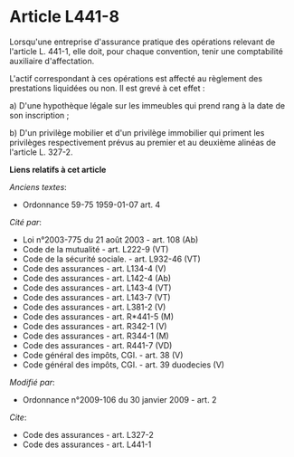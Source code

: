 # Article L441-8

Lorsqu'une entreprise d'assurance pratique des opérations relevant de l'article L. 441-1, elle doit, pour chaque convention,
tenir une comptabilité auxiliaire d'affectation.

L'actif correspondant à ces opérations est affecté au règlement des prestations liquidées ou non. Il est grevé à cet effet : 

a) D'une hypothèque légale sur les immeubles qui prend rang à la date de son inscription ; 

b) D'un privilège mobilier et d'un privilège immobilier qui priment les privilèges respectivement prévus au premier et au
deuxième alinéas de l'article L. 327-2.

**Liens relatifs à cet article**

_Anciens textes_:

  - Ordonnance 59-75 1959-01-07 art. 4

_Cité par_:

  - Loi n°2003-775 du 21 août 2003 - art. 108 (Ab)
  - Code de la mutualité - art. L222-9 (VT)
  - Code de la sécurité sociale. - art. L932-46 (VT)
  - Code des assurances - art. L134-4 (V)
  - Code des assurances - art. L142-4 (Ab)
  - Code des assurances - art. L143-4 (VT)
  - Code des assurances - art. L143-7 (VT)
  - Code des assurances - art. L381-2 (V)
  - Code des assurances - art. R*441-5 (M)
  - Code des assurances - art. R342-1 (V)
  - Code des assurances - art. R344-1 (M)
  - Code des assurances - art. R441-7 (VD)
  - Code général des impôts, CGI. - art. 38 (V)
  - Code général des impôts, CGI. - art. 39 duodecies (V)

_Modifié par_:

  - Ordonnance n°2009-106 du 30 janvier 2009 - art. 2

_Cite_:

  - Code des assurances - art. L327-2
  - Code des assurances - art. L441-1
